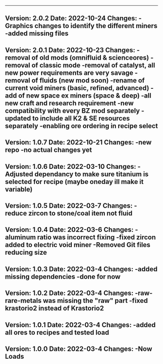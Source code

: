 ---------------------------------------------------------------------------------------------------
Version: 2.0.2
Date: 2022-10-24
  Changes:
	-Graphics changes to identify the different miners
	-added missing files
---------------------------------------------------------------------------------------------------
Version: 2.0.1
Date: 2022-10-23
  Changes:
	-removal of old mods (omnifluid & scienceores)
	-removal of classic mode
	-removal of catalyst, all new power requirements are very savage
	-removal of fluids (new mod soon)
	-rename of current void miners  (basic, refined, advanced)
	-add of new space ex miners (space & deep)
	-all new craft and research requirement
	-new compatibility with every BZ mod separately
	-updated to include all K2 & SE resources separately
	-enabling ore ordering in recipe select
---------------------------------------------------------------------------------------------------
Version: 1.0.7
Date: 2022-10-21
  Changes:
    -new repo 
    -no actual changes yet
---------------------------------------------------------------------------------------------------
Version: 1.0.6
Date: 2022-03-10
  Changes:
    -Adjusted dependancy to make sure titanium is selected for recipe (maybe oneday ill make it variable)
---------------------------------------------------------------------------------------------------
Version: 1.0.5
Date: 2022-03-7
  Changes:
    -reduce zircon to stone/coal item not fluid
---------------------------------------------------------------------------------------------------
Version: 1.0.4
Date: 2022-03-6
  Changes:
    -aluminum ratio was incorrect fixing
    -fixed zircon added to electric void miner
    -Removed Git files reducing size
---------------------------------------------------------------------------------------------------
Version: 1.0.3
Date: 2022-03-4
  Changes:
    -added missing dependencies
    -done for now
---------------------------------------------------------------------------------------------------
Version: 1.0.2
Date: 2022-03-4
  Changes:
    -raw-rare-metals was missing the "raw" part
    -fixed krastorio2 instead of Krastorio2
---------------------------------------------------------------------------------------------------
Version: 1.0.1
Date: 2022-03-4
  Changes:
    -added all ores to recipes and tested load
---------------------------------------------------------------------------------------------------
Version: 1.0.0
Date: 2022-03-4
  Changes:
    -Now Loads
---------------------------------------------------------------------------------------------------
